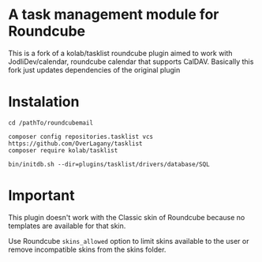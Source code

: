 # A task management module for Roundcube

This is a fork of a kolab/tasklist roundcube plugin aimed to work with JodliDev/calendar, roundcube calendar that supports CalDAV.
Basically this fork just updates dependencies of the original plugin

# Instalation
```
cd /pathTo/roundcubemail

composer config repositories.tasklist vcs https://github.com/OverLagany/tasklist
composer require kolab/tasklist

bin/initdb.sh --dir=plugins/tasklist/drivers/database/SQL
```

# Important

This plugin doesn't work with the Classic skin of Roundcube because no
templates are available for that skin.

Use Roundcube `skins_allowed` option to limit skins available to the user
or remove incompatible skins from the skins folder.


